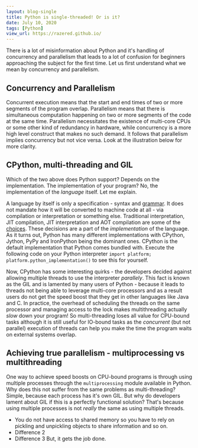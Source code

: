 ```yaml
---
layout: blog-single
title: Python is single-threaded! Or is it?
date: July 10, 2020
tags: [Python] 
view_url: https://razered.github.io/
---
```



There is a lot of misinformation about Python and it's handling of concurrency and parallelism that leads to a lot of confusion for beginners approaching the subject for the first time. Let us first understand what we mean by concurrency and parallelism.

## Concurrency and Parallelism
Concurrent execution means that the start and end times of two or more segments of the program overlap. Parallelism means that there is simultaneous computation happening on two or more segments of the code at the same time. Parallelism necessitates the existence of multi-core CPUs or some other kind of redundancy in hardware, while concurrency is a more high level construct that makes no such demand. It follows that parallelism implies concurrency but not vice versa. Look at the illustration below for more clarity.

## CPython, multi-threading and GIL
Which of the two above does Python support? Depends on the implementation. The implementation of your program? No, the implementation of the _language_ itself. Let me explain.

A language by itself is only a specification - syntax and [grammar](https://docs.python.org/3/reference/grammar.html). It does not mandate how it will be converted to machine code at all - via compilation or interpretation or something else. Traditional interpretation, JIT compilation, JIT interpretation and AOT compilation are some of the [choices](https://softwareengineering.stackexchange.com/questions/246094/understanding-the-differences-traditional-interpreter-jit-compiler-jit-interp). These decisions are a part of the _implementation_ of the language. As it turns out, Python has many different implementations with CPython, Jython, PyPy and IronPython being the dominant ones. CPython is the default implementation that Python comes bundled with. Execute the following code on your Python interpreter `import platform; platform.python_implementation()`  to see this for yourself.

Now, CPython has some interesting quirks - the developers decided against allowing multiple threads to use the interpreter _parallely_. This fact is known as the GIL and is lamented by many users of Python - because it leads to threads not being able to leverage multi-core processors and as a result users do not get the speed boost that they get in other languages like Java and C. In practice, the overhead of scheduling the threads on the same processor and managing access to the lock makes multithreading actually _slow_ down your program! So multi-threading loses all value for CPU-bound tasks although it is still useful for IO-bound tasks as the _concurrent_ (but not parallel) execution of threads can help you make the time the program waits on external systems overlap.

## Achieving true parallelism - multiprocessing vs multithreading
One way to achieve speed boosts on CPU-bound programs is through using multiple processes through the `multiprocessing` module available in Python. Why does this not suffer from the same problems as multi-threading? Simple, because each process has it's own GIL. But why do developers lament about GIL if this is a perfectly functional solution? That's because using multiple processes is not _really_ the same as using multiple threads. 
- You do not have access to shared memory so you have to rely on pickling and unpickling objects to share information and so on. 
- Difference 2
- Difference 3
But, it gets the job done. 
